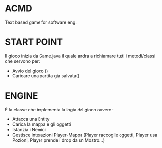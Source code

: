 # ACMD
Text based game for software eng. 

# START POINT
Il gioco inizia da Game.java il quale andra a richiamare tutti i metodi/classi che servono per:
* Avvio del gioco (<start>)
* Caricare una partita gia salvata(<load>)

# ENGINE
È la classe che implementa la logia del gioco ovvero:
* Attacca una Entity
* Carica la mappa e gli oggetti
* Istanzia i Nemici
* Gestisce interazioni Player-Mappa (Player raccoglie oggetti, Player usa Pozioni, Player prende i drop da un Mostro...)


